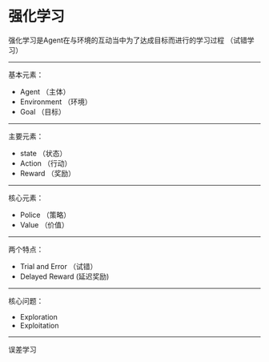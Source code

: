 # 强化学习

强化学习是Agent在与环境的互动当中为了达成目标而进行的学习过程 （试错学习）

---

基本元素：

- Agent （主体）
- Environment （环境）
- Goal （目标）

---

主要元素：

- state （状态）
- Action （行动）
- Reward （奖励）

---

核心元素：

- Police （策略）
- Value （价值）

---

两个特点：

- Trial and Error （试错）
- Delayed Reward (延迟奖励)

---

核心问题：

- Exploration
- Exploitation

---

误差学习
